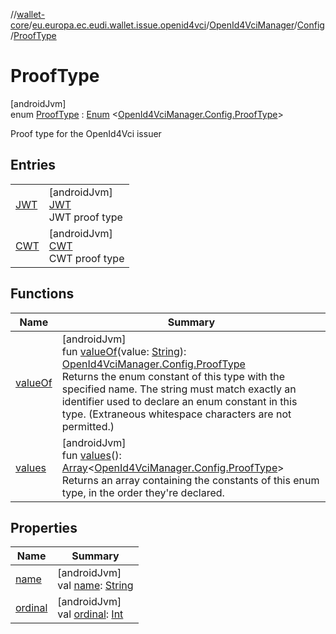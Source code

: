 //[wallet-core](../../../../../index.md)/[eu.europa.ec.eudi.wallet.issue.openid4vci](../../../index.md)/[OpenId4VciManager](../../index.md)/[Config](../index.md)/[ProofType](index.md)

# ProofType

[androidJvm]\
enum [ProofType](index.md) : [Enum](https://kotlinlang.org/api/latest/jvm/stdlib/kotlin/-enum/index.html)
&lt;[OpenId4VciManager.Config.ProofType](index.md)&gt;

Proof type for the OpenId4Vci issuer

## Entries

|                        |                                                          |
|------------------------|----------------------------------------------------------|
| [JWT](-j-w-t/index.md) | [androidJvm]<br>[JWT](-j-w-t/index.md)<br>JWT proof type |
| [CWT](-c-w-t/index.md) | [androidJvm]<br>[CWT](-c-w-t/index.md)<br>CWT proof type |

## Functions

| Name                   | Summary                                                                                                                                                                                                                                                                                                                                                                                                 |
|------------------------|---------------------------------------------------------------------------------------------------------------------------------------------------------------------------------------------------------------------------------------------------------------------------------------------------------------------------------------------------------------------------------------------------------|
| [valueOf](value-of.md) | [androidJvm]<br>fun [valueOf](value-of.md)(value: [String](https://kotlinlang.org/api/latest/jvm/stdlib/kotlin/-string/index.html)): [OpenId4VciManager.Config.ProofType](index.md)<br>Returns the enum constant of this type with the specified name. The string must match exactly an identifier used to declare an enum constant in this type. (Extraneous whitespace characters are not permitted.) |
| [values](values.md)    | [androidJvm]<br>fun [values](values.md)(): [Array](https://kotlinlang.org/api/latest/jvm/stdlib/kotlin/-array/index.html)&lt;[OpenId4VciManager.Config.ProofType](index.md)&gt;<br>Returns an array containing the constants of this enum type, in the order they're declared.                                                                                                                          |

## Properties

| Name                                                            | Summary                                                                                                                                                            |
|-----------------------------------------------------------------|--------------------------------------------------------------------------------------------------------------------------------------------------------------------|
| [name](-c-w-t/index.md#-372974862%2FProperties%2F1615067946)    | [androidJvm]<br>val [name](-c-w-t/index.md#-372974862%2FProperties%2F1615067946): [String](https://kotlinlang.org/api/latest/jvm/stdlib/kotlin/-string/index.html) |
| [ordinal](-c-w-t/index.md#-739389684%2FProperties%2F1615067946) | [androidJvm]<br>val [ordinal](-c-w-t/index.md#-739389684%2FProperties%2F1615067946): [Int](https://kotlinlang.org/api/latest/jvm/stdlib/kotlin/-int/index.html)    |
